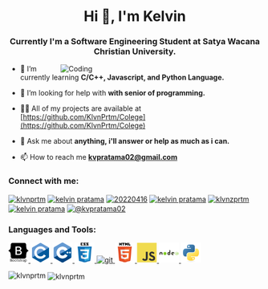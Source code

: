 
<h1 align="center">Hi 👋, I'm Kelvin</h1>
<h3 align="center">Currently I'm a Software Engineering Student at Satya Wacana Christian University.</h3>

<img align="right" alt="Coding" width="400" src="https://cdn.dribbble.com/users/1358460/screenshots/11896098/media/371c060cbef7357ff4e2f54a0408b064.jpg?compress=1&resize=1000x750&vertical=center">

- 🌱 I’m currently learning **C/C++, Javascript, and Python Language.**

- 🤝 I’m looking for help with **with senior of programming.**

- 👨‍💻 All of my projects are available at [https://github.com/KlvnPrtm/Colege](https://github.com/KlvnPrtm/Colege)

- 💬 Ask me about **anything, i'll answer or help as much as i can.**

- 📫 How to reach me **kvpratama02@gmail.com**

<h3 align="left">Connect with me:</h3>
<p align="left">
<a href="https://twitter.com/klvnprtm" target="blank"><img align="center" src="https://raw.githubusercontent.com/rahuldkjain/github-profile-readme-generator/master/src/images/icons/Social/twitter.svg" alt="klvnprtm" height="30" width="40" /></a>
<a href="https://linkedin.com/in/kelvin-pratama-3812b6236/" target="blank"><img align="center" src="https://raw.githubusercontent.com/rahuldkjain/github-profile-readme-generator/master/src/images/icons/Social/linked-in-alt.svg" alt="kelvin pratama" height="30" width="40" /></a>
<a href="https://stackoverflow.com/users/20220416" target="blank"><img align="center" src="https://raw.githubusercontent.com/rahuldkjain/github-profile-readme-generator/master/src/images/icons/Social/stack-overflow.svg" alt="20220416" height="30" width="40" /></a>
<a href="https://fb.com/kelvin pratama" target="blank"><img align="center" src="https://raw.githubusercontent.com/rahuldkjain/github-profile-readme-generator/master/src/images/icons/Social/facebook.svg" alt="kelvin pratama" height="30" width="40" /></a>
<a href="https://instagram.com/klvnzprtm" target="blank"><img align="center" src="https://raw.githubusercontent.com/rahuldkjain/github-profile-readme-generator/master/src/images/icons/Social/instagram.svg" alt="klvnzprtm" height="30" width="40" /></a>
<a href="https://www.youtube.com/c/kelvin pratama" target="blank"><img align="center" src="https://raw.githubusercontent.com/rahuldkjain/github-profile-readme-generator/master/src/images/icons/Social/youtube.svg" alt="kelvin pratama" height="30" width="40" /></a>
<a href="https://www.hackerrank.com/kvpratama02" target="blank"><img align="center" src="https://raw.githubusercontent.com/rahuldkjain/github-profile-readme-generator/master/src/images/icons/Social/hackerrank.svg" alt="@kvpratama02" height="30" width="40" /></a>
</p>

<h3 align="left">Languages and Tools:</h3>
<p align="left"> <a href="https://getbootstrap.com" target="_blank" rel="noreferrer"> <img src="https://raw.githubusercontent.com/devicons/devicon/master/icons/bootstrap/bootstrap-plain-wordmark.svg" alt="bootstrap" width="40" height="40"/> </a> <a href="https://www.cprogramming.com/" target="_blank" rel="noreferrer"> <img src="https://raw.githubusercontent.com/devicons/devicon/master/icons/c/c-original.svg" alt="c" width="40" height="40"/> </a> <a href="https://www.w3schools.com/cpp/" target="_blank" rel="noreferrer"> <img src="https://raw.githubusercontent.com/devicons/devicon/master/icons/cplusplus/cplusplus-original.svg" alt="cplusplus" width="40" height="40"/> </a> <a href="https://www.w3schools.com/css/" target="_blank" rel="noreferrer"> <img src="https://raw.githubusercontent.com/devicons/devicon/master/icons/css3/css3-original-wordmark.svg" alt="css3" width="40" height="40"/> </a> <a href="https://git-scm.com/" target="_blank" rel="noreferrer"> <img src="https://www.vectorlogo.zone/logos/git-scm/git-scm-icon.svg" alt="git" width="40" height="40"/> </a> <a href="https://www.w3.org/html/" target="_blank" rel="noreferrer"> <img src="https://raw.githubusercontent.com/devicons/devicon/master/icons/html5/html5-original-wordmark.svg" alt="html5" width="40" height="40"/> </a> <a href="https://developer.mozilla.org/en-US/docs/Web/JavaScript" target="_blank" rel="noreferrer"> <img src="https://raw.githubusercontent.com/devicons/devicon/master/icons/javascript/javascript-original.svg" alt="javascript" width="40" height="40"/> </a> <a href="https://nodejs.org" target="_blank" rel="noreferrer"> <img src="https://raw.githubusercontent.com/devicons/devicon/master/icons/nodejs/nodejs-original-wordmark.svg" alt="nodejs" width="40" height="40"/> </a> <a href="https://www.python.org" target="_blank" rel="noreferrer"> <img src="https://raw.githubusercontent.com/devicons/devicon/master/icons/python/python-original.svg" alt="python" width="40" height="40"/> </a> </p>

<p><img align="left" src="https://github-readme-stats.vercel.app/api/top-langs?username=klvnprtm&show_icons=true&theme=synthwave&locale=en&layout=compact" alt="klvnprtm" /></p>

<p>&nbsp;<img align="center" src="https://github-readme-stats.vercel.app/api?username=klvnprtm&show_icons=true&theme=synthwave&locale=en" alt="klvnprtm" /></p>
